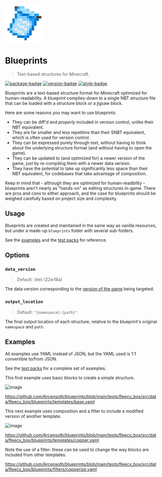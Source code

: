 ![logo]

# Blueprints

> Text-based structures for Minecraft.

[![package-badge]](https://pypi.python.org/pypi/mcblueprints/)
[![version-badge]](https://pypi.python.org/pypi/mcblueprints/)
[![style-badge]](https://github.com/ambv/black)

Blueprints are a text-based structure format for Minecraft optimized for human-readability. A blueprint compiles-down to a single NBT structure file that can be loaded with a structure block or a jigsaw block.

Here are some reasons you may want to use blueprints:

- They can be diff'd and _properly_ included in version control, unlike their NBT equivalent.
- They are far smaller and less repetitive than their SNBT equivalent, which is often used for version control.
- They can be expressed purely through text, without having to think about the underlying structure format (and without having to open the game).
- They can be updated to (and optimized for) a newer version of the game, just by re-compiling them with a newer data version.
- They have the potential to take up significantly less space than their NBT equivalent, for codebases that take advantage of composition.

Keep in mind that - although they are optimized for human-readbility - blueprints aren't nearly as "hands-on" as editing structures in-game. There are pros and cons to either approach, and the case for blueprints should be weighed carefully based on project size and complexity.

## Usage

Blueprints are created and maintained in the same way as vanilla resources, but under a made-up `blueprints` folder with several sub-folders.

See the [examples](#examples) and the [test packs] for reference.

## Options

### `data_version`

> Default: `3095` (22w18a)

The data version corresponding to the [version of the game](https://minecraft.fandom.com/wiki/Data_version#List_of_data_versions) being targeted.

### `output_location`

> Default: `"{namespace}:{path}"`

The final output location of each structure, relative to the blueprint's original `namespace` and `path`.

## Examples

All examples use YAML instead of JSON, but the YAML used is 1:1 convertible to/from JSON.

See the [test packs] for a complete set of examples.

This first example uses basic blocks to create a simple structure.

![image](https://user-images.githubusercontent.com/1885643/118862799-20da5f80-b8ac-11eb-9ad3-23b50f251e32.png)

https://github.com/Arcensoth/blueprints/blob/main/tests/fleecy_box/src/data/fleecy_box/blueprints/templates/base.yaml

This next example uses composition and a filter to include a modified version of another template.

![image](https://user-images.githubusercontent.com/1885643/118862891-3c456a80-b8ac-11eb-94a7-763484c12069.png)

https://github.com/Arcensoth/blueprints/blob/main/tests/fleecy_box/src/data/fleecy_box/blueprints/templates/copper.yaml

Note the use of a filter: these can be used to change the way blocks are included from other templates.

https://github.com/Arcensoth/blueprints/blob/main/tests/fleecy_box/src/data/fleecy_box/blueprints/filters/copperize.yaml

[logo]: ./logo.png
[package-badge]: https://img.shields.io/pypi/v/mcblueprints.svg
[version-badge]: https://img.shields.io/pypi/pyversions/mcblueprints.svg
[style-badge]: https://img.shields.io/badge/code%20style-black-000000.svg
[test packs]: https://github.com/Arcensoth/blueprints/tree/main/tests
